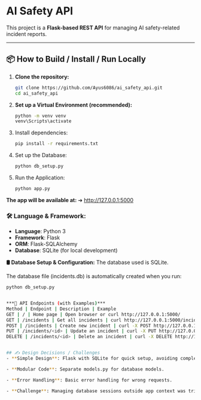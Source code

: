# AI Safety API

This project is a **Flask-based REST API** for managing AI safety-related incident reports.

---

## 📦 How to Build / Install / Run Locally

1. **Clone the repository:**
   ```bash
   git clone https://github.com/Ayus6086/ai_safety_api.git
   cd ai_safety_api

2. **Set up a Virtual Environment (recommended):**
   ```bash
   python -m venv venv
   venv\Scripts\activate

4. Install dependencies:
   ```bash
   pip install -r requirements.txt

5. Set up the Database:
   ```bash
   python db_setup.py

6. Run the Application:
   ```bash
   python app.py

**The app will be available at:**
➔ http://127.0.0.1:5000

### 🛠 Language & Framework:
- **Language**: Python 3
- **Framework**: Flask
- **ORM**: Flask-SQLAlchemy
- **Database**: SQLite (for local development)


**🛢️ Database Setup & Configuration:**
The database used is SQLite.

The database file (incidents.db) is automatically created when you run:
   ```bash
   python db_setup.py


***📡 API Endpoints (with Examples)***
Method | Endpoint | Description | Example
GET | / | Home page | Open browser or curl http://127.0.0.1:5000/
GET | /incidents | Get all incidents | curl http://127.0.0.1:5000/incidents
POST | /incidents | Create new incident | curl -X POST http://127.0.0.1:5000/incidents -H "Content-Type: application/json" -d "{\"title\": \"Test\", \"description\": \"Test description\", \"severity\": \"High\"}"
PUT | /incidents/<id> | Update an incident | curl -X PUT http://127.0.0.1:5000/incidents/1 -H "Content-Type: application/json" -d "{\"title\": \"Updated Title\"}"
DELETE | /incidents/<id> | Delete an incident | curl -X DELETE http://127.0.0.1:5000/incidents/1


## ✍ Design Decisions / Challenges
- **Simple Design**: Flask with SQLite for quick setup, avoiding complex configuration.

- **Modular Code**: Separate models.py for database models.

- **Error Handling**: Basic error handling for wrong requests.

- **Challenge**: Managing database sessions outside app context was tricky initially.
